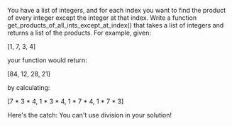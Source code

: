 You have a list of integers, and for each index you want to find the product of every integer except the integer at that index. 
Write a function get_products_of_all_ints_except_at_index() that takes a list of integers and returns a list of the products. 
For example, given: 

  [1, 7, 3, 4]
 
your function would return: 

  [84, 12, 28, 21]
 
by calculating: 

  [7 * 3 * 4,  1 * 3 * 4,  1 * 7 * 4,  1 * 7 * 3]
 
Here's the catch: You can't use division in your solution!